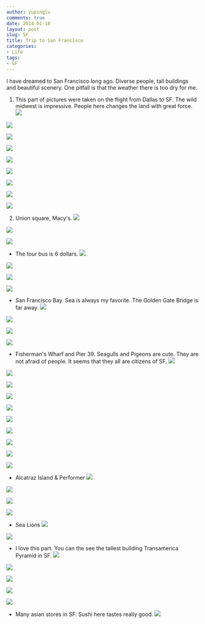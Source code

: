 ```yaml
---
author: yupinglu
comments: true
date: 2014-01-18
layout: post
slug: SF
title: Trip to San Francisco
categories:
- Life
tags:
- SF
---
```



I have dreamed to San Francisco long ago. Diverse people, tall buildings and beautiful scenery. One pitfall is that the weather
there is too dry for me.


1. This part of pictures were taken on the flight from Dallas to SF. The wild midwest is impressive. People here changes the 
land with great force.
![](http://farm8.staticflickr.com/7370/12054538166_d25eaa9f73_o.jpg)

![](http://farm3.staticflickr.com/2815/12054538936_4ed0e677ca_o.jpg)

![](http://farm4.staticflickr.com/3770/12053686475_85f850825e_o.jpg)

![](http://farm8.staticflickr.com/7452/12053985803_a92a578b5b_o.jpg)

![](http://farm8.staticflickr.com/7383/12054540306_fb91b7c05d_o.jpg)

![](http://farm6.staticflickr.com/5546/12054534686_4d82d37dd9_o.jpg)

![](http://farm6.staticflickr.com/5542/12053687785_4d58eca117_o.jpg)

![](http://farm4.staticflickr.com/3669/12054087274_7451f18a76_o.jpg)

![](http://farm6.staticflickr.com/5519/12053987683_b4d19737f2_o.jpg)


2. Union square, Macy's.
![](http://farm4.staticflickr.com/3789/12054088154_5098f11517_o.jpg)

![](http://farm3.staticflickr.com/2824/12053689975_d5a6d779f2_o.jpg)

![](http://farm8.staticflickr.com/7349/12053690955_e2e5868559_o.jpg)


- The tour bus is 6 dollars.
![](http://farm8.staticflickr.com/7393/12053990083_e4d4e200e4_o.jpg)

![](http://farm3.staticflickr.com/2878/12053990733_5088cd2b7f_o.jpg)

![](http://farm4.staticflickr.com/3708/12053991153_766354ed9f_o.jpg)

![](http://farm4.staticflickr.com/3786/12053991533_91a0c251ec_o.jpg)


- San Francisco Bay. Sea is always my favorite. The Golden Gate Bridge is far away.
![](http://farm4.staticflickr.com/3793/12054091874_db32cd8cb5_o.jpg)

![](http://farm4.staticflickr.com/3693/12054546446_3c972dc93e_o.jpg)

![](http://farm6.staticflickr.com/5476/12053993043_885b7beeb5_o.jpg)

![](http://farm4.staticflickr.com/3796/12053993443_1743ca5abc_o.jpg)


- Fisherman's Wharf and Pier 39. Seagulls and Pigeons are cute. They are not afraid of people. It seems that they all are citizens of SF.
![](http://farm8.staticflickr.com/7346/12054547756_a9c879f8e4_o.jpg)

![](http://farm8.staticflickr.com/7434/12054534206_3bc5d88055_o.jpg)

![](http://farm8.staticflickr.com/7413/12054548276_9b0ff2dde1_o.jpg)

![](http://farm6.staticflickr.com/5508/12054548926_82de98f8cd_o.jpg)

![](http://farm4.staticflickr.com/3706/12054095334_de739a0076_o.jpg)

![](http://farm4.staticflickr.com/3764/12054549486_1004f8cf97_o.jpg)

![](http://farm4.staticflickr.com/3719/12054096084_b26d960eb4_o.jpg)

![](http://farm8.staticflickr.com/7373/12053698365_391f10c980_o.jpg)

![](http://farm4.staticflickr.com/3783/12054082774_e791e07d31_o.jpg)

![](http://farm8.staticflickr.com/7442/12053683585_63a4da1b57_o.jpg)


- Alcatraz Island & Performer
![](http://farm8.staticflickr.com/7389/12054097264_e3fd859212_o.jpg)

![](http://farm3.staticflickr.com/2828/12054098284_be178d6395_o.jpg)

![](http://farm4.staticflickr.com/3772/12054552916_fc8482347c_o.jpg)

![](http://farm6.staticflickr.com/5550/12054099204_9967d89c11_o.jpg)


- Sea Lions
![](http://farm4.staticflickr.com/3758/12054554086_33d4f4ee07_o.jpg)

![](http://farm6.staticflickr.com/5500/12054537826_3ce6edc872_o.jpg)


- I love this part. You can the see the tallest building Transamerica Pyramid in SF.
![](http://farm8.staticflickr.com/7448/12054083374_17db43edfc_o.jpg)

![](http://farm4.staticflickr.com/3752/12054083104_4a295f39d1_o.jpg)

![](http://farm4.staticflickr.com/3742/12053683035_a9379e9d70_o.jpg)

![](http://farm6.staticflickr.com/5471/12054535626_c37d897c0c_o.jpg)

![](http://farm8.staticflickr.com/7455/12054081154_fabccfdd5b_o.jpg)


- Many asian stores in SF. Sushi here tastes really good.
![](http://farm6.staticflickr.com/5544/12053979643_cd60b9d504_o.jpg)























































